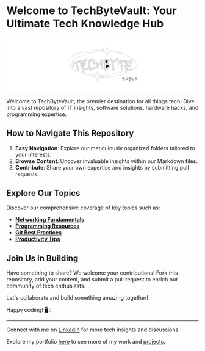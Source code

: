 # Welcome to TechByteVault: Your Ultimate Tech Knowledge Hub

![TechByteVault Logo](./Assets/TechByteVault.png)

Welcome to TechByteVault, the premier destination for all things tech! Dive into a vast repository of IT insights, software solutions, hardware hacks, and programming expertise.

## How to Navigate This Repository

1. **Easy Navigation**: Explore our meticulously organized folders tailored to your interests.
2. **Browse Content**: Uncover invaluable insights within our Markdown files.
3. **Contribute**: Share your own expertise and insights by submitting pull requests.

## Explore Our Topics

Discover our comprehensive coverage of key topics such as:

- **[Networking Fundamentals](./Topics/Networking%20Fundamentals/)**
- **[Programming Resources](./Topics/Programming%20Resources/)**
- **[Git Best Practices](./Topics/gitignore%20Templates/)**
- **[Productivity Tips](./Topics/Productivity%20Tips/)**

## Join Us in Building

Have something to share? We welcome your contributions! Fork this repository, add your content, and submit a pull request to enrich our community of tech enthusiasts.

Let's collaborate and build something amazing together!

Happy coding! 🖥️💡

---

Connect with me on [LinkedIn](https://www.linkedin.com/in/sajidsabreen/) for more tech insights and discussions.

Explore my portfolio [here](https://sajidsabreen.netlify.app/) to see more of my work and [projects]([text](https://github.com/SomeOrdinaryBro?tab=repositories)).
